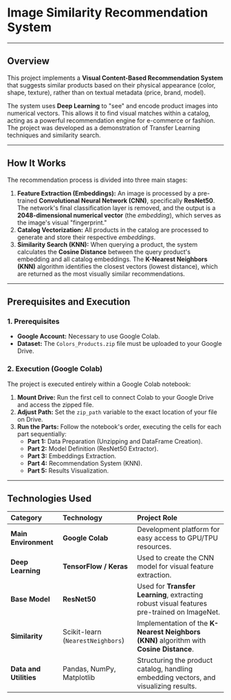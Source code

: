 # Image Similarity Recommendation System

---

## Overview

This project implements a **Visual Content-Based Recommendation System** that suggests similar products based on their physical appearance (color, shape, texture), rather than on textual metadata (price, brand, model).

The system uses **Deep Learning** to "see" and encode product images into numerical vectors. This allows it to find visual matches within a catalog, acting as a powerful recommendation engine for e-commerce or fashion. The project was developed as a demonstration of Transfer Learning techniques and similarity search.

---

## How It Works

The recommendation process is divided into three main stages:

1.  **Feature Extraction (Embeddings):** An image is processed by a pre-trained **Convolutional Neural Network (CNN)**, specifically **ResNet50**. The network's final classification layer is removed, and the output is a **2048-dimensional numerical vector** (the *embedding*), which serves as the image's visual "fingerprint."
2.  **Catalog Vectorization:** All products in the catalog are processed to generate and store their respective *embeddings*.
3.  **Similarity Search (KNN):** When querying a product, the system calculates the **Cosine Distance** between the query product's embedding and all catalog embeddings. The **K-Nearest Neighbors (KNN)** algorithm identifies the closest vectors (lowest distance), which are returned as the most visually similar recommendations.

---

## Prerequisites and Execution

### 1. Prerequisites

* **Google Account:** Necessary to use Google Colab.
* **Dataset:** The `Colors_Products.zip` file must be uploaded to your Google Drive.

### 2. Execution (Google Colab)

The project is executed entirely within a Google Colab notebook:

1.  **Mount Drive:** Run the first cell to connect Colab to your Google Drive and access the zipped file.
2.  **Adjust Path:** Set the `zip_path` variable to the exact location of your file on Drive.
3.  **Run the Parts:** Follow the notebook's order, executing the cells for each part sequentially:
    * **Part 1:** Data Preparation (Unzipping and DataFrame Creation).
    * **Part 2:** Model Definition (ResNet50 Extractor).
    * **Part 3:** Embeddings Extraction.
    * **Part 4:** Recommendation System (KNN).
    * **Part 5:** Results Visualization.

---

## Technologies Used

| Category | Technology | Project Role |
| :--- | :--- | :--- |
| **Main Environment** | **Google Colab** | Development platform for easy access to GPU/TPU resources. |
| **Deep Learning** | **TensorFlow / Keras** | Used to create the CNN model for visual feature extraction. |
| **Base Model** | **ResNet50** | Used for **Transfer Learning**, extracting robust visual features pre-trained on ImageNet. |
| **Similarity** | Scikit-learn (`NearestNeighbors`) | Implementation of the **K-Nearest Neighbors (KNN)** algorithm with **Cosine Distance**. |
| **Data and Utilities** | Pandas, NumPy, Matplotlib | Structuring the product catalog, handling embedding vectors, and visualizing results. |
